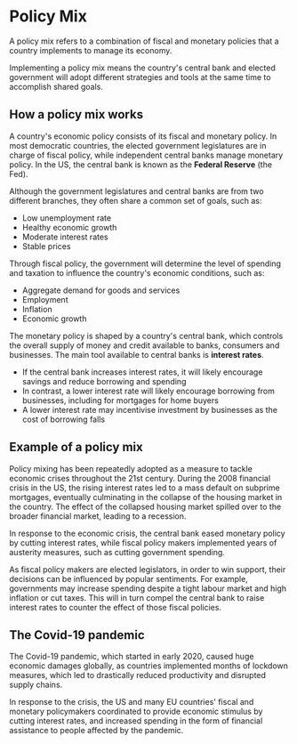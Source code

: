 # Policy Mix

A policy mix refers to a combination of fiscal and monetary policies that a country implements to manage its economy.  

Implementing a policy mix means the country's central bank and elected government will adopt different strategies and tools at the same time to accomplish shared goals.

## How a policy mix works

A country's economic policy consists of its fiscal and monetary policy. In most democratic countries, the elected government legislatures are in charge of fiscal policy, while independent central banks manage monetary policy. In the US, the central bank is known as the **Federal Reserve** (the Fed).

Although the government legislatures and central banks are from two different branches, they often share a common set of goals, such as:

- Low unemployment rate
- Healthy economic growth
- Moderate interest rates
- Stable prices

Through fiscal policy, the government will determine the level of spending and taxation to influence the country's economic conditions, such as:

- Aggregate demand for goods and services
- Employment
- Inflation
- Economic growth

The monetary policy is shaped by a country's central bank, which controls the overall supply of money and credit available to banks, consumers and businesses. The main tool available to central banks is **interest rates**. 

- If the central bank increases interest rates, it will likely encourage savings and reduce borrowing and spending
- In contrast, a lower interest rate will likely encourage borrowing from businesses, including for mortgages for home buyers
- A lower interest rate may incentivise investment by businesses as the cost of borrowing falls

## Example of a policy mix

Policy mixing has been repeatedly adopted as a measure to tackle economic crises throughout the 21st century. During the 2008 financial crisis in the US, the rising interest rates led to a mass default on subprime mortgages, eventually culminating in the collapse of the housing market in the country. The effect of the collapsed housing market spilled over to the broader financial market, leading to a recession.

In response to the economic crisis, the central bank eased monetary policy by cutting interest rates, while fiscal policy makers implemented years of austerity measures, such as cutting government spending.

As fiscal policy makers are elected legislators, in order to win support, their decisions can be influenced by popular sentiments. For example, governments may increase spending despite a tight labour market and high inflation or cut taxes. This will in turn compel the central bank to raise interest rates to counter the effect of those fiscal policies.   

## The Covid-19 pandemic

The Covid-19 pandemic, which started in early 2020, caused huge economic damages globally, as countries implemented months of lockdown measures, which led to drastically reduced productivity and disrupted supply chains.

In response to the crisis, the US and many EU countries' fiscal and monetary policymakers coordinated to provide economic stimulus by cutting interest rates, and increased spending in the form of financial assistance to people affected by the pandemic. 